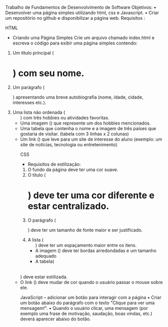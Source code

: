 Trabalho de Fundamentos de Desenvolvimento de Software
Objetivos:
• Desenvolver uma página simples utilizando html, css e Javascript.
• Criar um repositório no github e disponibilizar a página web.
Requisitos :

HTML
 - Criando uma Página Simples
Crie um arquivo chamado index.html e escreva o código para exibir uma página
simples contendo:
1. Um título principal (<h1>) com seu nome.
2. Um parágrafo (<p>) apresentando uma breve autobiografia (nome, idade,
cidade, interesses etc.).
3. Uma lista não ordenada (<ul>) com três hobbies ou atividades favoritas.
4. Uma imagem (<img>) que represente um dos hobbies mencionados.
5. Uma tabela <table> que contenha o nome e a imagem de três países que gostaria de visitar. (tabela com 3 linhas x 2 colunas)
6. Um link (<a>) que leve para um site de interesse do aluno (exemplo: um site
de notícias, tecnologia ou entretenimento).

CSS 
- Requisitos de estilização:
1. O fundo da página deve ter uma cor suave.
2. O título (<h1>) deve ter uma cor diferente e estar centralizado.
3. O parágrafo (<p>) deve ter um tamanho de fonte maior e ser justificado.
4. A lista (<ul>) deve ter um espaçamento maior entre os itens.
5. A imagem (<img>) deve ter bordas arredondadas e um tamanho adequado
6. A tabela(<table>) deve estar estilizada.
7. O link (<a>) deve mudar de cor quando o usuário passar o mouse sobre ele.

JavaScript
 – adicionar um botão para interagir com a página
• Criar um botão abaixo do parágrafo com o texto "Clique para ver uma
mensagem!".
• Quando o usuário clicar, uma mensagem (por exemplo uma frase de
motivação, saudação, boas vindas, etc.) deverá aparecer abaixo do botão.
